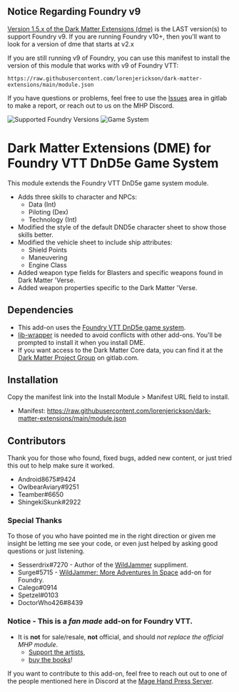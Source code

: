 ## Notice Regarding Foundry v9

[Version 1.5.x of the Dark Matter Extensions (dme)](https://github.com/lorenjerickson/dark-matter-extensions)
is the LAST version(s) to support Foundry v9. If you are running Foundry v10+, then you'll want to look
for a version of dme that starts at v2.x

If you are still running v9 of Foundry, you can use this manifest to install the version of this module
that works with v9 of Foundry VTT:

```
https://raw.githubusercontent.com/lorenjerickson/dark-matter-extensions/main/module.json
```

If you have questions or problems, feel free to use the [Issues](https://github.com/lorenjerickson/dark-matter-extensions/issues)
area in gitlab to make a report, or reach out to us on the MHP Discord.

![Supported Foundry Versions](https://img.shields.io/endpoint?url=https://foundryshields.com/version?url=https%3A%2F%2Fgitlab.com%2Fdark-matter1%2Fdme%2Fraw%2Fmaster%2Fmodule.json) ![Game System](https://img.shields.io/endpoint?url=https%3A%2F%2Ffoundryshields.com%2Fsystem%3FnameType%3Dfoundry%26url%3Dhttps%3A%2F%2Fgitlab.com%2Fdark-matter1%2Fdme%2Fraw%2Fmaster%2Fmodule.json)
# Dark Matter Extensions (DME) for Foundry VTT DnD5e Game System

This module extends the Foundry VTT DnD5e game system module.
* Adds three skills to character and NPCs:
  * Data (Int)
  * Piloting (Dex)
  * Technology (Int)
* Modified the style of the default DND5e character sheet to show those
  skills better.
* Modified the vehicle sheet to include ship attributes:
  * Shield Points
  * Maneuvering
  * Engine Class
* Added weapon type fields for Blasters and specific weapons found in Dark Matter 'Verse.
* Added weapon properties specific to the Dark Matter 'Verse.

## Dependencies
* This add-on uses the [Foundry VTT DnD5e game system](https://gitlab.com/foundrynet/dnd5e).
* [lib-wrapper](https://foundryvtt.com/packages/lib-wrapper/) is needed to avoid conflicts 
with other add-ons. You'll be prompted to install it when you install DME.
* If you want access to the Dark Matter Core data, you can find it at the 
[Dark Matter Project Group](https://gitlab.com/dark-matter1) on gitlab.com.

## Installation
Copy the manifest link into the Install Module > Manifest URL field to install.
* Manifest: https://raw.githubusercontent.com/lorenjerickson/dark-matter-extensions/main/module.json

## Contributors
Thank you for those who found, fixed bugs, added new content, or just tried this out to 
help make sure it worked.
* Android8675#9424
* OwlbearAviary#9251
* Teamber#6650
* ShingekiSkunk#2922

### Special Thanks
To those of you who have pointed me in the right direction or given me insight be letting 
me see your code, or even just helped by asking good questions or just listening.
* Sesserdrix#7270 - Author of the [WildJammer](https://www.dropbox.com/sh/3c88jrhy1t7gyql/AACS63QaKFCCrBn_-cxRVHBda) suppliment.
* Surge#5715 - [WildJammer: More Adventures In Space](https://foundryvtt.com/packages/wjmais) add-on for Foundry.
* Calego#0914
* Spetzel#0103
* DoctorWho426#8439

### Notice - This is a *fan made* add-on for Foundry VTT.
* It is **not** for sale/resale, **not** official, and should *not replace the official MHP module*.
  * [Support the artists](https://store.magehandpress.com/), 
  * [buy the books](https://dark-matter.backerkit.com/hosted_preorders)!

If you want to contribute to this add-on, feel free to reach out out to one of the people 
mentioned here in Discord at the [Mage Hand Press Server](https://discord.gg/pJEWa6b).

